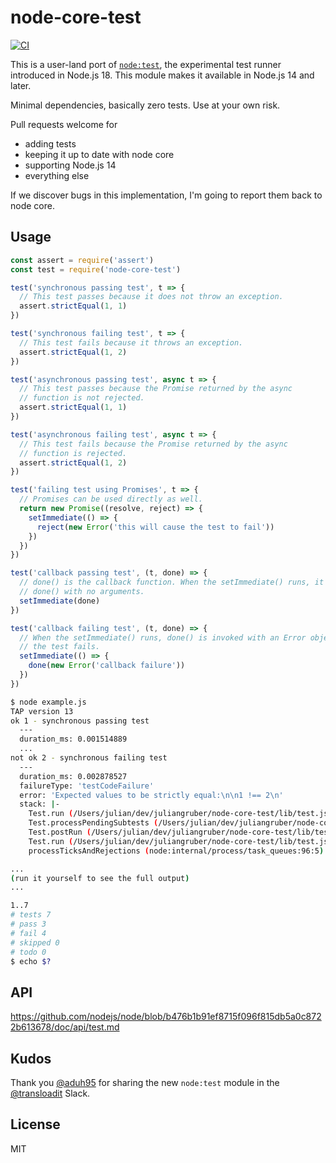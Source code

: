 # node-core-test

[![CI](https://github.com/juliangruber/node-core-test/actions/workflows/ci.yml/badge.svg)](https://github.com/juliangruber/node-core-test/actions/workflows/ci.yml)

This is a user-land port of [`node:test`](https://github.com/nodejs/node/blob/b476b1b91ef8715f096f815db5a0c8722b613678/doc/api/test.md),
the experimental test runner introduced in Node.js 18. This module makes it
available in Node.js 14 and later.

Minimal dependencies, basically zero tests. Use at your own risk.

Pull requests welcome for
- adding tests
- keeping it up to date with node core
- supporting Node.js 14
- everything else

If we discover bugs in this implementation, I'm going to report them back to
node core.

## Usage

```js
const assert = require('assert')
const test = require('node-core-test')

test('synchronous passing test', t => {
  // This test passes because it does not throw an exception.
  assert.strictEqual(1, 1)
})

test('synchronous failing test', t => {
  // This test fails because it throws an exception.
  assert.strictEqual(1, 2)
})

test('asynchronous passing test', async t => {
  // This test passes because the Promise returned by the async
  // function is not rejected.
  assert.strictEqual(1, 1)
})

test('asynchronous failing test', async t => {
  // This test fails because the Promise returned by the async
  // function is rejected.
  assert.strictEqual(1, 2)
})

test('failing test using Promises', t => {
  // Promises can be used directly as well.
  return new Promise((resolve, reject) => {
    setImmediate(() => {
      reject(new Error('this will cause the test to fail'))
    })
  })
})

test('callback passing test', (t, done) => {
  // done() is the callback function. When the setImmediate() runs, it invokes
  // done() with no arguments.
  setImmediate(done)
})

test('callback failing test', (t, done) => {
  // When the setImmediate() runs, done() is invoked with an Error object and
  // the test fails.
  setImmediate(() => {
    done(new Error('callback failure'))
  })
})
```

```bash
$ node example.js
TAP version 13
ok 1 - synchronous passing test
  ---
  duration_ms: 0.001514889
  ...
not ok 2 - synchronous failing test
  ---
  duration_ms: 0.002878527
  failureType: 'testCodeFailure'
  error: 'Expected values to be strictly equal:\n\n1 !== 2\n'
  stack: |-
    Test.run (/Users/julian/dev/juliangruber/node-core-test/lib/test.js:347:17)
    Test.processPendingSubtests (/Users/julian/dev/juliangruber/node-core-test/lib/test.js:153:27)
    Test.postRun (/Users/julian/dev/juliangruber/node-core-test/lib/test.js:390:19)
    Test.run (/Users/julian/dev/juliangruber/node-core-test/lib/test.js:352:10)
    processTicksAndRejections (node:internal/process/task_queues:96:5)

...
(run it yourself to see the full output)
...

1..7
# tests 7
# pass 3
# fail 4
# skipped 0
# todo 0
$ echo $?
```

## API

https://github.com/nodejs/node/blob/b476b1b91ef8715f096f815db5a0c8722b613678/doc/api/test.md

## Kudos

Thank you [@aduh95](https://github.com/aduh95) for sharing the new `node:test`
module in the [@transloadit](https://github.com/transloadit) Slack.

## License

MIT
